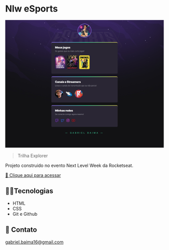 # Nlw eSports 

![preview](./.github/preview.png)
> Trilha Explorer 

Projeto construido no evento Next Level Week da Rocketseat.


[🔗 Clique aqui para acessar](
    https://gabrielbaim.github.io/nlw-esports-explorer-project/
) 

## 👨‍💻Tecnologias 

- HTML
- CSS
- Git e Github

## 🧡 Contato

gabriel.baima16@gmail.com